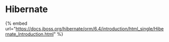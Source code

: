 # Hibernate

{% embed url="https://docs.jboss.org/hibernate/orm/6.4/introduction/html_single/Hibernate_Introduction.html" %}
